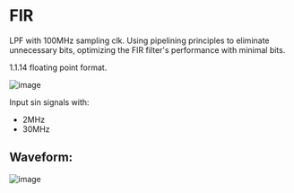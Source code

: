
# FIR
LPF with 100MHz sampling clk.
Using pipelining principles to eliminate unnecessary bits, optimizing the FIR filter's performance with minimal bits.

1.1.14 floating point format.


![image](https://github.com/user-attachments/assets/9843bdc1-aaed-4679-9c90-0f95f0b7afba)


Input sin signals with: 
- 2MHz
- 30MHz

## Waveform:


![image](https://github.com/user-attachments/assets/054b1268-89b2-4db4-a7f3-161b46a932d3)


